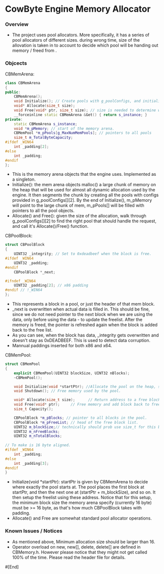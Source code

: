 # CowByte Engine Memory Allocator 

### Overview
 - The project uses pool allocators. More specifically, it has a series of pool allocators of different sizes. during wrong time, size of the allovation is taken in to account to decide which pool will be handing out memory / freed from .

### Objcects
CBMemArena:
```C++
class CBMemArena
{
public:
    CBMemArena();
    void Initialize(); // Create pools with g_poolConfigs, and initialize each pool.
    void* Allocate(size_t size);
    void Free(void* ptr, size_t size); // size is needed to determine which pool it was in.
    __forceinline static CBMemArena &Get() { return s_instance; }
private:
    static CBMemArena s_instance;
    void *m_pMemory; // start of the memory arena.
    CBMemPool *m_pPools[g_MaxNumMemPools]; // pointers to all pools
    size_t m_TotalByteCapacity;
#ifdef _WIN64
    int _padding[2];
#else
    int _padding;
#endif
};
```
 - This is the memory arena objects that the engine uses. Implemented as a singleton.
 - Initialize(): the mem arena objects malloc() a large chunk of memory on the heap that will be used for almost all dynamic allocation used by the engine. It then segments the chunk by creating all the pools with configs provided in g_poolConfigs[][2]. By the end of Initialize(), m_pMemory will point to the large chunk of mem, m_pPools[] will be filled with pointers to all the pool objects.
 - Allocate() and Free(): given the size of the allocation, walk through g_poolConfigs[][2] to find the right pool that should handle the request, and call it's Allocate()/Free() function.

CBPoolBlock:
```C++
struct CBPoolBlock
{
    UINT32 _integrity; // Set to 0xdeadbeef when the block is free. 
#ifdef _WIN64
    UINT32 _padding;
#endif
    CBPoolBlock *_next;

#ifndef _WIN64
    UINT32 _padding[2]; // x86 padding
#endif // !_WIN64
};
```
- This represents a block in a pool, or just the header of that mem block.
- _next is overwritten when actual data is filled in. This should be fine, since we do not need pointer to the next block when we are using the data, only before using the data - to update the freelist. After the memory is freed, the pointer is refreshed again when the block is added back to the free list.
- As you can see, when the block has data, _integrity gets overwritten and doesn't stay as 0xDEADBEEF. This is used to detect data corruption.
- Mannual paddings inserted for both x86 and x64.

CBMemPool:
```C++
struct CBMemPool
{
    explicit CBMemPool(UINT32 blockSize, UINT32 nBlocks);
    ~CBMemPool();

    void Initialize(void *startPtr); //Allocate the pool on the heap, setup free list.
    void Shutdown(); // Free memory used by the pool.

    void* Allocate(size_t size);      // Return address to a free block.
    void Free(void* ptr);     // Free memory and add block back to free list.
    size_t Capacity();

    CBPoolBlock *m_pBlocks; // pointer to all blocks in the pool.
    CBPoolBlock *m_pFreeList; // head of the free block list.
    UINT32 m_blockSize;// technically should prob use size_t for this but unlikely the size will be that large.
    UINT32 m_nFreeBlocks;
    UINT32 m_nTotalBlocks;
    
// To make is 16 byte aligned.
#ifdef _WIN64
    int _padding;
#else
    int _padding[3];
#endif
}
```
 - Initialize(void *startPtr): startPtr is given by CBMemArena to decide where exactly the pool starts at. The pool places the first block at startPtr, and then the next one at (startPtr + m_blockSize), and so on. It then setup the freelist using these address. Notice that for this setup, the minimum block size the memory arena specify (currently 16 byte) must be >= 16 byte, as that's how much CBPoolBlock takes with padding.
 - Allocate() and Free are somewhat standard pool allocator operations. 


### Known Issues / Notices
 - As mentioned above, Minimum allocation size should be larger than 16.
 - Operator overload on new, new[], delete, delete[] are defined in CBMemory.h. However please notice that they might not get called 100% of the time. Please read the header file for details.

 #[End]



